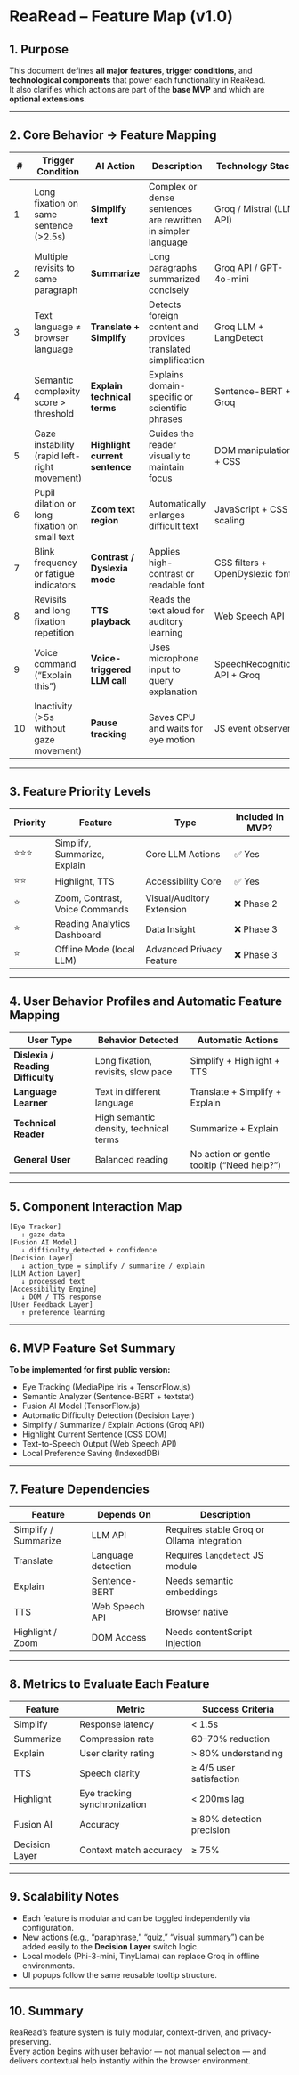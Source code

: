 # ReaRead – Feature Map (v1.0)

## 1. Purpose
This document defines **all major features**, **trigger conditions**, and **technological components** that power each functionality in ReaRead.  
It also clarifies which actions are part of the **base MVP** and which are **optional extensions**.

---

## 2. Core Behavior → Feature Mapping

| # | Trigger Condition | AI Action | Description | Technology Stack |
|---|-------------------|------------|--------------|------------------|
| 1 | Long fixation on same sentence (>2.5s) | **Simplify text** | Complex or dense sentences are rewritten in simpler language | Groq / Mistral (LLM API) |
| 2 | Multiple revisits to same paragraph | **Summarize** | Long paragraphs summarized concisely | Groq API / GPT-4o-mini |
| 3 | Text language ≠ browser language | **Translate + Simplify** | Detects foreign content and provides translated simplification | Groq LLM + LangDetect |
| 4 | Semantic complexity score > threshold | **Explain technical terms** | Explains domain-specific or scientific phrases | Sentence-BERT + Groq |
| 5 | Gaze instability (rapid left-right movement) | **Highlight current sentence** | Guides the reader visually to maintain focus | DOM manipulation + CSS |
| 6 | Pupil dilation or long fixation on small text | **Zoom text region** | Automatically enlarges difficult text | JavaScript + CSS scaling |
| 7 | Blink frequency or fatigue indicators | **Contrast / Dyslexia mode** | Applies high-contrast or readable font | CSS filters + OpenDyslexic font |
| 8 | Revisits and long fixation repetition | **TTS playback** | Reads the text aloud for auditory learning | Web Speech API |
| 9 | Voice command (“Explain this”) | **Voice-triggered LLM call** | Uses microphone input to query explanation | SpeechRecognition API + Groq |
| 10 | Inactivity (>5s without gaze movement) | **Pause tracking** | Saves CPU and waits for eye motion | JS event observer |

---

## 3. Feature Priority Levels

| Priority | Feature | Type | Included in MVP? |
|-----------|----------|------|------------------|
| ⭐⭐⭐ | Simplify, Summarize, Explain | Core LLM Actions | ✅ Yes |
| ⭐⭐ | Highlight, TTS | Accessibility Core | ✅ Yes |
| ⭐ | Zoom, Contrast, Voice Commands | Visual/Auditory Extension | ❌ Phase 2 |
| ⭐ | Reading Analytics Dashboard | Data Insight | ❌ Phase 3 |
| ⭐ | Offline Mode (local LLM) | Advanced Privacy Feature | ❌ Phase 3 |

---

## 4. User Behavior Profiles and Automatic Feature Mapping

| User Type | Behavior Detected | Automatic Actions |
|------------|------------------|------------------|
| **Dislexia / Reading Difficulty** | Long fixation, revisits, slow pace | Simplify + Highlight + TTS |
| **Language Learner** | Text in different language | Translate + Simplify + Explain |
| **Technical Reader** | High semantic density, technical terms | Summarize + Explain |
| **General User** | Balanced reading | No action or gentle tooltip (“Need help?”) |

---

## 5. Component Interaction Map

```
[Eye Tracker] 
   ↓ gaze data
[Fusion AI Model] 
   ↓ difficulty_detected + confidence
[Decision Layer]
   ↓ action_type = simplify / summarize / explain
[LLM Action Layer]
   ↓ processed text
[Accessibility Engine]
   ↓ DOM / TTS response
[User Feedback Layer]
   ↑ preference learning
```

---

## 6. MVP Feature Set Summary

**To be implemented for first public version:**  
- Eye Tracking (MediaPipe Iris + TensorFlow.js)  
- Semantic Analyzer (Sentence-BERT + textstat)  
- Fusion AI Model (TensorFlow.js)  
- Automatic Difficulty Detection (Decision Layer)  
- Simplify / Summarize / Explain Actions (Groq API)  
- Highlight Current Sentence (CSS DOM)  
- Text-to-Speech Output (Web Speech API)  
- Local Preference Saving (IndexedDB)

---

## 7. Feature Dependencies

| Feature | Depends On | Description |
|----------|-------------|-------------|
| Simplify / Summarize | LLM API | Requires stable Groq or Ollama integration |
| Translate | Language detection | Requires `langdetect` JS module |
| Explain | Sentence-BERT | Needs semantic embeddings |
| TTS | Web Speech API | Browser native |
| Highlight / Zoom | DOM Access | Needs contentScript injection |

---

## 8. Metrics to Evaluate Each Feature

| Feature | Metric | Success Criteria |
|----------|---------|------------------|
| Simplify | Response latency | < 1.5s |
| Summarize | Compression rate | 60–70% reduction |
| Explain | User clarity rating | > 80% understanding |
| TTS | Speech clarity | ≥ 4/5 user satisfaction |
| Highlight | Eye tracking synchronization | < 200ms lag |
| Fusion AI | Accuracy | ≥ 80% detection precision |
| Decision Layer | Context match accuracy | ≥ 75% |

---

## 9. Scalability Notes
- Each feature is modular and can be toggled independently via configuration.  
- New actions (e.g., “paraphrase,” “quiz,” “visual summary”) can be added easily to the **Decision Layer** switch logic.  
- Local models (Phi-3-mini, TinyLlama) can replace Groq in offline environments.  
- UI popups follow the same reusable tooltip structure.

---

## 10. Summary
ReaRead’s feature system is fully modular, context-driven, and privacy-preserving.  
Every action begins with user behavior — not manual selection — and delivers contextual help instantly within the browser environment.
